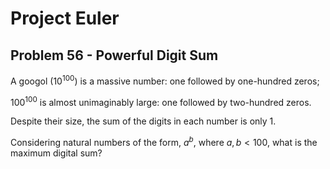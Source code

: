 # Project Euler

## Problem 56 - Powerful Digit Sum

A googol (10<sup>100</sup>) is a massive number: one followed by one-hundred zeros;

100<sup>100</sup> is almost unimaginably large: one followed by two-hundred zeros.

Despite their size, the sum of the digits in each number is only 1.

Considering natural numbers of the form, $a^b$, where $a, b < 100$, what is the maximum digital sum?
